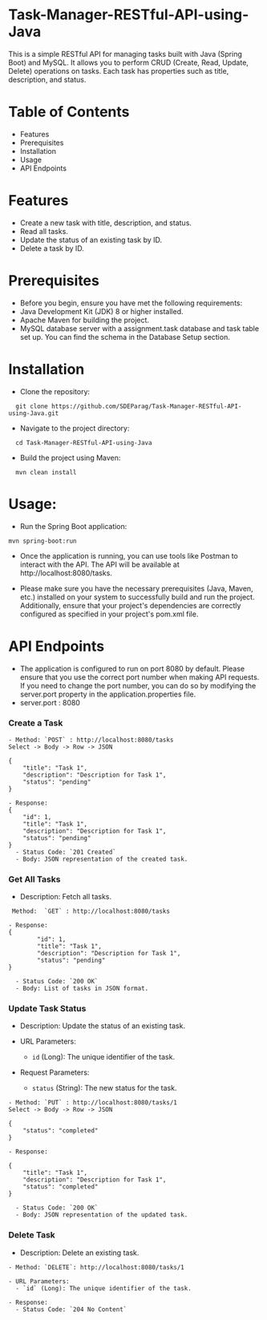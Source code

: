 # Task-Manager-RESTful-API-using-Java
This is a simple RESTful API for managing tasks built with Java (Spring Boot) and MySQL. It allows you to perform CRUD (Create, Read, Update, Delete) operations on tasks. Each task has properties such as title, description, and status.

# Table of Contents
* Features
* Prerequisites
* Installation
* Usage
* API Endpoints

# Features
* Create a new task with title, description, and status.
* Read all tasks.
* Update the status of an existing task  by ID.
* Delete a task by ID.
 
# Prerequisites
* Before you begin, ensure you have met the following requirements:
* Java Development Kit (JDK) 8 or higher installed.
* Apache Maven for building the project.
* MySQL database server with a assignment.task database and task table set up. You can find the schema in the Database Setup section.

# Installation
* Clone the repository:
```http
  git clone https://github.com/SDEParag/Task-Manager-RESTful-API-using-Java.git
```
* Navigate to the project directory:
```http
  cd Task-Manager-RESTful-API-using-Java
```
* Build the project using Maven:
```http
  mvn clean install
```

# Usage:

* Run the Spring Boot application:
```http
mvn spring-boot:run
```
* Once the application is running, you can use tools like Postman to interact with the API. The API will be available at http://localhost:8080/tasks. 

* Please make sure you have the necessary prerequisites (Java, Maven, etc.) installed on your system to successfully build and run the project. Additionally, ensure that your project's dependencies are correctly configured as specified in your project's pom.xml file.


# API Endpoints
* The application is configured to run on port 8080 by default. Please ensure that you use the correct port number when making API requests. If you need to change the port number, you can do so by modifying the server.port property in the application.properties file.
* server.port : 8080 
### Create a Task

```http
- Method: `POST` : http://localhost:8080/tasks
Select -> Body -> Row -> JSON

{
    "title": "Task 1",
    "description": "Description for Task 1",
    "status": "pending"
}

- Response:
{
    "id": 1,
    "title": "Task 1",
    "description": "Description for Task 1",
    "status": "pending"
}
  - Status Code: `201 Created`
  - Body: JSON representation of the created task.
```

### Get All Tasks
* Description: Fetch all tasks.
```http
 Method:  `GET` : http://localhost:8080/tasks

- Response:
{
        "id": 1,
        "title": "Task 1",
        "description": "Description for Task 1",
        "status": "pending"
}

  - Status Code: `200 OK`
  - Body: List of tasks in JSON format.

```

### Update Task Status
* Description: Update the status of an existing task.
* URL Parameters:
   - `id` (Long): The unique identifier of the task.
   
 * Request Parameters:
   - `status` (String): The new status for the task.

```http
- Method: `PUT` : http://localhost:8080/tasks/1
Select -> Body -> Row -> JSON

{
    "status": "completed"
}

- Response:

{
    "title": "Task 1",
    "description": "Description for Task 1",
    "status": "completed"
}

  - Status Code: `200 OK`
  - Body: JSON representation of the updated task.
```

### Delete Task
* Description: Delete an existing task.
```http
- Method: `DELETE`: http://localhost:8080/tasks/1

- URL Parameters:
  - `id` (Long): The unique identifier of the task.

- Response:
  - Status Code: `204 No Content`
```

